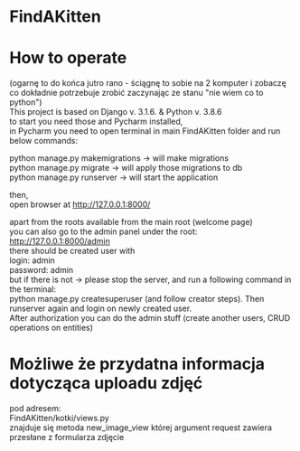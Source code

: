 # FindAKitten

# How to operate  
(ogarnę to do końca jutro rano - ściągnę to sobie na 2 komputer i zobaczę co dokładnie potrzebuje zrobić zaczynając ze stanu "nie wiem co to python")  
This project is based on  Django v. 3.1.6. & Python v. 3.8.6  
to start you need those and Pycharm installed,   
in Pycharm you need to open terminal in  main FindAKitten folder and run below commands:  
  
python manage.py makemigrations   -> will make migrations    
python manage.py migrate          -> will apply those migrations to db  
python manage.py runserver        -> will start the application  
  
then,  
open browser at http://127.0.0.1:8000/  
  
apart from the roots available from the main root (welcome page)  
you can also go to the admin panel under the root:  
http://127.0.0.1:8000/admin   
there should be created user with  
login: admin  
password: admin   
but if there is not -> please stop the server, and run a following command in the terminal:  
python manage.py createsuperuser   (and follow creator steps). Then runserver again and login on newly created user.  
After authorization you can do the admin stuff (create another users, CRUD operations on entities)  

# Możliwe że przydatna informacja dotycząca uploadu zdjęć  
pod adresem:  
FindAKitten/kotki/views.py   
znajduje się metoda new_image_view której argument request zawiera przesłane z formularza zdjęcie
